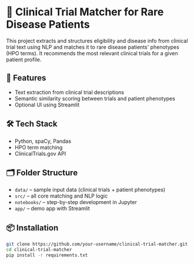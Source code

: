 # 🧬 Clinical Trial Matcher for Rare Disease Patients

This project extracts and structures eligibility and disease info from clinical trial text using NLP and matches it to rare disease patients' phenotypes (HPO terms). It recommends the most relevant clinical trials for a given patient profile.

## 🚀 Features
- Text extraction from clinical trial descriptions
- Semantic similarity scoring between trials and patient phenotypes
- Optional UI using Streamlit

## 🛠️ Tech Stack
- Python, spaCy, Pandas
- HPO term matching
- ClinicalTrials.gov API

## 🗂️ Folder Structure
- `data/` – sample input data (clinical trials + patient phenotypes)
- `src/` – all core matching and NLP logic
- `notebooks/` – step-by-step development in Jupyter
- `app/` – demo app with Streamlit

## 📦 Installation
```bash
git clone https://github.com/your-username/clinical-trial-matcher.git
cd clinical-trial-matcher
pip install -r requirements.txt